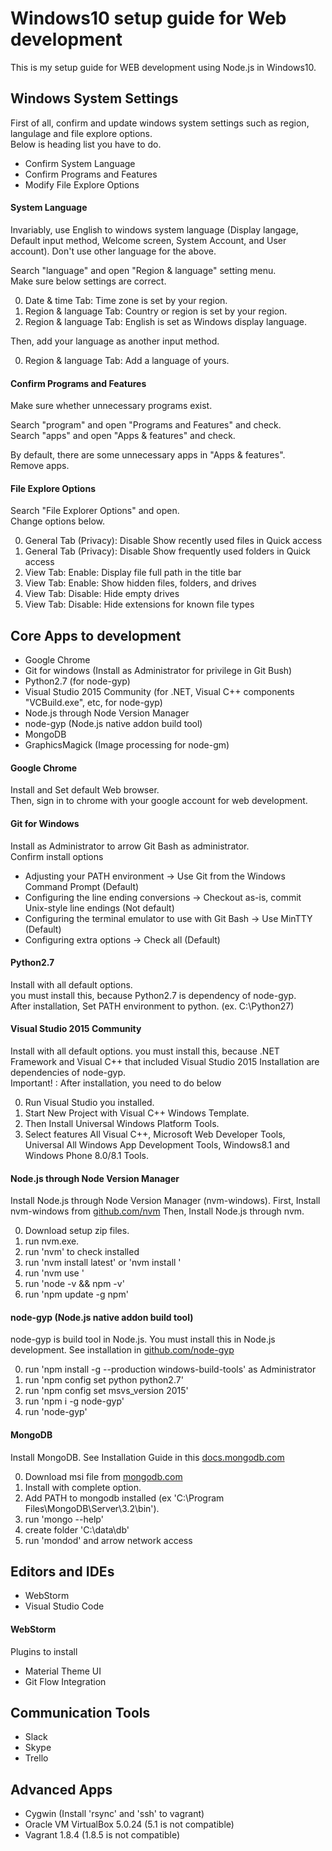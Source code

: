 # Windows10 setup guide for Web development
This is my setup guide for WEB development using Node.js in Windows10.



## Windows System Settings
First of all, confirm and update windows system settings such as region, langulage and file explore options.  
Below is heading list you have to do.

- Confirm System Language
- Confirm Programs and Features
- Modify File Explore Options


#### System Language
Invariably, use English to windows system language (Display langage, Default input method, Welcome screen, System Account, and User account). 
Don't use other language for the above.

Search "language" and open "Region & language" setting menu.  
Make sure below settings are correct.

0. Date & time Tab: Time zone is set by your region.
0. Region & language Tab: Country or region is set by your region.
0. Region & language Tab: English is set as Windows display language.

Then, add your language as another input method.

0. Region & language Tab: Add a language of yours.


#### Confirm Programs and Features
Make sure whether unnecessary programs exist.

Search "program" and open "Programs and Features" and check.  
Search "apps" and open "Apps & features" and check.

By default, there are some unnecessary apps in "Apps & features".  
Remove apps.


#### File Explore Options
Search "File Explorer Options" and open.  
Change options below.

0. General Tab (Privacy): Disable Show recently used files in Quick access
0. General Tab (Privacy): Disable Show frequently used folders in Quick access
0. View Tab: Enable: Display file full path in the title bar
0. View Tab: Enable: Show hidden files, folders, and drives
0. View Tab: Disable: Hide empty drives
0. View Tab: Disable: Hide extensions for known file types


## Core Apps to development
- Google Chrome
- Git for windows (Install as Administrator for privilege in Git Bush)
- Python2.7 (for node-gyp)
- Visual Studio 2015 Community (for .NET, Visual C++ components "VCBuild.exe", etc, for node-gyp)
- Node.js through Node Version Manager
- node-gyp (Node.js native addon build tool)
- MongoDB
- GraphicsMagick (Image processing for node-gm)

#### Google Chrome
Install and Set default Web browser.  
Then, sign in to chrome with your google account for web development.

#### Git for Windows
Install as Administrator to arrow Git Bash as administrator.  
Confirm install options  

- Adjusting your PATH environment -> Use Git from the Windows Command Prompt (Default)
- Configuring the line ending conversions -> Checkout as-is, commit Unix-style line endings (Not default)
- Configuring the terminal emulator to use with Git Bash -> Use MinTTY (Default)
- Configuring extra options -> Check all (Default)

#### Python2.7
Install with all default options.  
you must install this, because Python2.7 is dependency of node-gyp.  
After installation, Set PATH environment to python.
(ex. C:\Python27)

#### Visual Studio 2015 Community
Install with all default options.
you must install this, because .NET Framework and Visual C++ that included Visual Studio 2015 Installation are dependencies of node-gyp.  
Important! :  After installation, you need to do below

0. Run Visual Studio you installed.
0. Start New Project with Visual C++ Windows Template.
0. Then Install Universal Windows Platform Tools.
0. Select features All Visual C++, Microsoft Web Developer Tools, Universal All Windows App Development Tools, Windows8.1 and Windows Phone 8.0/8.1 Tools.

#### Node.js through Node Version Manager
Install Node.js through Node Version Manager (nvm-windows).
First, Install nvm-windows from [github.com/nvm](https://github.com/coreybutler/nvm-windows/releases)
Then, Install Node.js through nvm.

0. Download setup zip files.
0. run nvm.exe.
0. run 'nvm' to check installed
0. run 'nvm install latest' or 'nvm install <version>'
0. run 'nvm use <installed version>'
0. run 'node -v && npm -v'
0. run 'npm update -g npm'

#### node-gyp (Node.js native addon build tool)
node-gyp is build tool in Node.js.
You must install this in Node.js development.
See installation in [github.com/node-gyp](https://github.com/nodejs/node-gyp)

0. run 'npm install -g --production windows-build-tools' as Administrator
0. run 'npm config set python python2.7'
0. run 'npm config set msvs_version 2015'
0. run 'npm i -g node-gyp'
0. run 'node-gyp'

#### MongoDB
Install MongoDB.
See Installation Guide in this [docs.mongodb.com](https://docs.mongodb.com/manual/tutorial/install-mongodb-on-windows/)

0. Download msi file from [mongodb.com](https://www.mongodb.com/download-center#community)
0. Install with complete option.
0. Add PATH to mongodb installed (ex 'C:\Program Files\MongoDB\Server\3.2\bin').
0. run 'mongo --help'
0. create folder 'C:\data\db'
0. run 'mondod' and arrow network access



## Editors and IDEs

- WebStorm
- Visual Studio Code

#### WebStorm
Plugins to install
- Material Theme UI
- Git Flow Integration


## Communication Tools
- Slack
- Skype
- Trello


## Advanced Apps
- Cygwin (Install 'rsync' and 'ssh' to vagrant)
- Oracle VM VirtualBox 5.0.24 (5.1 is not compatible)
- Vagrant 1.8.4 (1.8.5 is not compatible)
